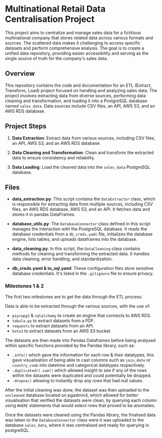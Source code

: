 # Multinational Retail Data Centralisation Project

This project aims to centralize and manage sales data for a fictitious multinational company that stores related data across various formats and sources. The scattered data makes it challenging to access specific datasets and perform comprehensive analysis. The goal is to create a unified data repository, providing easier accessibility and serving as the single source of truth for the company's sales data.

## Overview

This repository contains the code and documentation for an ETL (Extract, Transform, Load) project focused on handling and analyzing sales data. The project involves extracting data from diverse sources, performing data cleaning and transformation, and loading it into a PostgreSQL database named `sales_data`. Data sources include CSV files, an API, AWS S3, and an AWS RDS database.

## Project Steps

1. **Data Extraction**: Extract data from various sources, including CSV files, an API, AWS S3, and an AWS RDS database.

2. **Data Cleaning and Transformation**: Clean and transform the extracted data to ensure consistency and reliability.

3. **Data Loading**: Load the cleaned data into the `sales_data` PostgreSQL database.

## Files

- **data_extraction.py**: This script contains the `DataExtractor` class, which is responsible for extracting data from multiple sources, including CSV files, an AWS RDS database, AWS S3, and an API. It fetches data and stores it in pandas DataFrames.

- **database_utils.py**: The `DatabaseConnector` class defined in this script manages the interaction with the PostgreSQL database. It reads the database credentials from a `db_creds.yaml` file, initializes the database engine, lists tables, and uploads dataframes into the database.

- **data_cleaning.py**: In this script, the `DataCleaning` class contains methods for cleaning and transforming the extracted data. It handles data cleaning, error handling, and standardization.

- **db_creds.yaml & to_sql.yaml**: These configuration files store sensitive database credentials. It's listed in the `.gitignore` file to ensure privacy.

### Milestones 1 & 2

The first two milestones are to get the data through the ETL process:

Data is able to be extracted through the various sources, with the use of:

- `psycopg2` & `sqlalchemy` to create an engine that connects to AWS RDS.
- `tabula.py` to extract datasets from a PDF.
- `requests` to extract datasets from an API.
- `boto3` to extract datasets from an AWS S3 bucket.

The datasets are then made into Pandas Dataframes before being analysed within specific functions provided by the Pandas library, such as:

- `.info()` which gave the information for each row & their datatypes, this gave visualisation of being able to cast columns such as `join_date` or `country_code` into datetime and categorical datatypes respectively.
- `.duplicated().sum()` which allowed insight to see if any of the rows within the datasets were duplicated and could potentially be dropped.
- `.dropna()` allowing to instantly drop any rows that had null values.

After the initial cleaning was done, the dataset was then uploaded to the `uncleaned` database located on pgadmin4, which allowed for better visualisation that verified the datasets were clean, by querying each column using `WHERE` statements that would select rows that proved to be anomalies.

Once the datasets were cleaned using the Pandas library, the finalised data was taken to the `DatabaseConnector` class were it was uploaded to the database `sales_data`, where it was centralised and ready for querying in postgreSQL.
